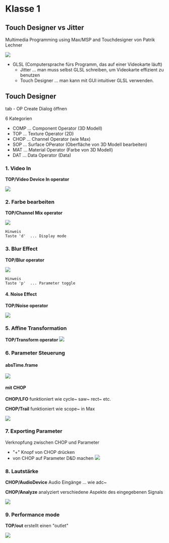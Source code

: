 # Klasse 1

## Touch Designer vs Jitter

Multimedia Programming using Max/MSP and Touchdesigner
von Patrik Lechner

![](K1/patrick.png)

- GLSL (Computersprache fürs Programm, das auf einer Videokarte läuft)
	- Jitter ... man muss selbst GLSL schreiben, um Videokarte effizient zu benutzen
	- Touch Designer ... man kann mit GUI intuitiver GLSL verwenden.



## Touch Designer

tab - OP Create Dialog öffnen

6 Kategorien

- COMP ... Component Operator (3D Modell)
- TOP ... Texture Operator (2D)
- CHOP ... Channel Operator (wie Max)
- SOP ... Surface OPerator (Oberfläche von 3D Modell bearbeiten)
- MAT ... Material Operator (Farbe von 3D Modell)
- DAT ... Data Operator (Data)

### 1. Video In

**TOP/Video Device In operator**

![](K1/videodevicein.png)

### 2. Farbe bearbeiten

**TOP/Channel Mix operator**

![](K1/channelmix.png)

```
Hinweis
Taste 'd'  ... Display mode
```

### 3. Blur Effect

**TOP/Blur operator**

![](K1/blur.png)


```
Hinweis
Taste 'p'  ... Parameter toggle
```

#### 4. Noise Effect

**TOP/Noise operator**

![](K1/noise.png)


### 5. Affine Transformation

**TOP/Transform operator**
![](K1/transform.png)


### 6. Parameter Steuerung 

#### absTime.frame

![](K1/abstime.png)

#### mit CHOP

**CHOP/LFO**
funktioniert wie cycle~ saw~ rect~ etc.

**CHOP/Trail**
funktioniert wie scope~ in Max

![](K1/trail.png)

### 7. Exporting Parameter

Verknopfung zwischen CHOP und Parameter

- "+" Knopf von CHOP drücken
- von CHOP auf Parameter D&D machen
![](K1/chop_export.png)

### 8. Lautstärke

**CHOP/AudioDevice**
Audio Eingänge ... wie adc~

**CHOP/Analyze**
analyziert verschiedene Aspekte des eingegebenen Signals

![](K1/audioin.png)

### 9. Performance mode

**TOP/out**
erstellt einen "outlet"

![](K1/out.png)
